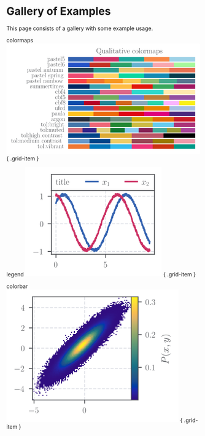 # Gallery of Examples

This page consists of a gallery with some example usage.


<div class="grid" markdown>

colormaps [![cmaps](images/Qualitative.svg)](cmaps)
{ .grid-item }

legend [![legend](images/legend_preview.svg)](legend)
{ .grid-item }

colorbar [![colorbar](images/colorbar_preview.svg)](colorbar)
{ .grid-item }


</div>

